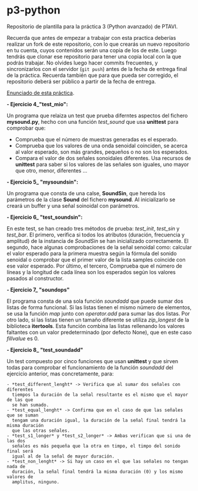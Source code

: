 # p3-python

Repositorio de plantilla para la práctica 3 (Python avanzado) de PTAVI.

Recuerda que antes de empezar a trabajar con esta practica deberías realizar un
fork de este repositorio, con lo que crearás un nuevo repositorio en tu cuenta,
cuyos contenidos serán una copia de los de este.
Luego tendrás que clonar ese repositorio para tener una copia local con
la que podrás trabajar. No olvides luego hacer commits frecuentes, y
sincronizarlos con el servidor (`git push`) antes de la fecha de entrega
final de la práctica. Recuerda también que para que pueda ser corregido, el
repositorio deberá ser público a partir de la fecha de entrega.

[Enunciado de esta práctica](https://gitlab.com/cursomminet/code/-/blob/master/p3-python/ejercicios.md).

**- Ejercicio 4_"test_mio":**

Un programa que relaiza un test que prueba diferntes aspectos del fichero 
**mysound.py**, hecho con una función *test_sound* que usa **unittest** para 
comprobar que:
 
  - Comprueba que el número de muestras generadas es el esperado.
  - Comprueba que los valores de una onda senoidal coinciden, se acerca al 
    valor esperado,
    son más grandes, pequeños o no son los esperados.
  - Compara el valor de dos señales sonoidales diferentes. Usa recursos de 
    **unittest** para saber si los valores de las señales son iguales, uno 
    mayor que otro, menor, diferentes ...

**- Ejercicio 5_ "mysoundsin":**

Un programa que consta de una calse, **SoundSin**, que hereda los parámetros de
la clase **Sound** del fichero **mysound**. Al inicializarlo se creará un buffer
y una señal soinoidal con parámetros.

**- Ejercicio 6_ "test_soundsin":**

En este test, se han creado tres métodos de prueba: *test_init*, *test_sin* y 
*test_bar*. El primero, verifica si todos los atributos (duración, frecuencia y 
amplitud) de la instancia de *SoundSin* se han inicializado correctamente. El segundo,
hace algunas comprobaciones de la señal senoidal como: calcular el valor esperado 
para la primera muestra según la fórmula del sonido senoidal o comprobar que el primer
valor de la lista samples coincide con ese valor esperado. Por último, el tercero,
Comprueba que el número de líneas y la longitud de cada línea son los esperados según 
los valores pasados al constructor.

**- Ejercicio 7_ "soundops"**

El programa consta de una sola función *soundadd* que puede sumar dos listas de forma 
funcional. Si las listas tienen el mismo número de elementos, se usa la función *map* 
junto con *operator.add* para sumar las dos listas. Por otro lado, si las listas tienen
un tamaño diferente se utiliza *zip_longest* de la biblioteca **itertools**. Esta 
función combina las listas rellenando los valores faltantes con un valor predeterminado 
(por defecto None), que en este caso *fillvalue* es 0.

**- Ejercicio 8_ "test_soundadd"**

Un test compuesto por cinco funciones que usan **unittest** y que sirven todas para 
comprobar el funcionamiento de la función *soundadd* del ejercicio anterior, mas 
concretamente, para: 

    - *test_different_lenght* -> Verifica que al sumar dos señales con diferentes 
      tiempos la duración de la señal resultante es el mismo que el mayor de las que
      se han sumado.
    - *test_equal_lenght* -> Confirma que en el caso de que las señales que se suman
      tengam una duración igual, la duración de la señal final tendrá la misma duración
      que las otras señales.
    - *test_s1_longer* y *test_s2_longer* -> Ambas verifican que si una de las dos
      señales es más pequeña que la otra en timpo, el timpo del sonido final será
      igual al de la señal de mayor duración.
    - *test_non_lenght* -> Si hay un caso en el que las señales no tengan nada de 
      duración, la señal final tendrá la misma duración (0) y los mismo valores de 
      amplitus, ninguno.

